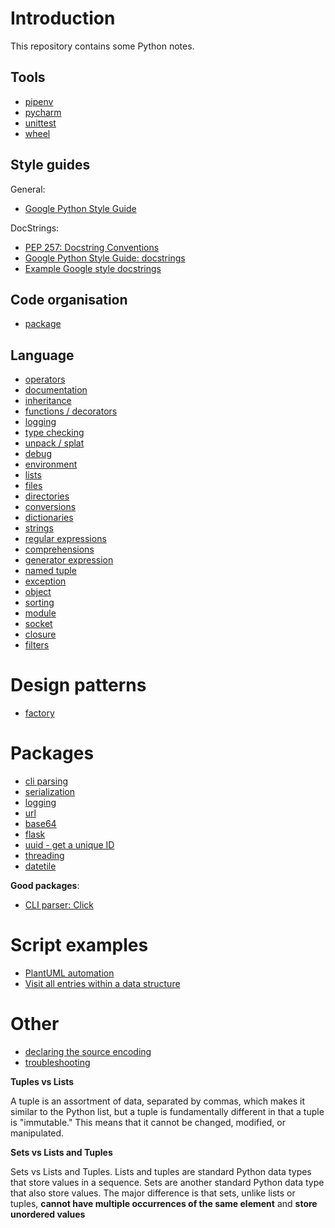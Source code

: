 # Introduction

This repository contains some Python notes.

## Tools

* [pipenv](pipenv.md)
* [pycharm](pycharm.md)
* [unittest](unittest.md)
* [wheel](https://github.com/denis-beurive/pywheel)

## Style guides

General:

* [Google Python Style Guide](https://github.com/google/styleguide/blob/gh-pages/pyguide.md)

DocStrings:

* [PEP 257: Docstring Conventions](https://www.python.org/dev/peps/pep-0257/)
* [Google Python Style Guide: docstrings](https://github.com/google/styleguide/blob/gh-pages/pyguide.md#381-docstrings)
* [Example Google style docstrings](https://gist.github.com/candlewill/fce04bb26d402288cd02f09bd4f5f562)

## Code organisation

* [package](package.md)

## Language

* [operators](operators.md)
* [documentation](documentation.md)
* [inheritance](inheritance.md)
* [functions / decorators](function.md)
* [logging](logging.md)
* [type checking](type_checks.md)
* [unpack / splat](unpack.md)
* [debug](debug.md)
* [environment](environment.md)
* [lists](lists.md)
* [files](files.md)
* [directories](directories.md)
* [conversions](conversions.md)
* [dictionaries](dictionaries.md)
* [strings](strings.md)
* [regular expressions](regex.md)
* [comprehensions](comprehensions.md)
* [generator expression](generator_expression.md)
* [named tuple](namedtuple.md)
* [exception](exception.md)
* [object](object.md)
* [sorting](sorting.md)
* [module](module.md)
* [socket](socket.md)
* [closure](code/closure.py)
* [filters](code/filters.py)

# Design patterns

* [factory](factory.md)

# Packages

* [cli parsing](cli-parsing.md)
* [serialization](serialization.md)
* [logging](logging.md)
* [url](url.md)
* [base64](base64.md)
* [flask](flask.md)
* [uuid - get a unique ID](uniqid.md)
* [threading](lock.md)
* [datetile](datetime.md)

**Good packages**:

* [CLI parser: Click](https://click.palletsprojects.com/en/7.x/)

# Script examples

* [PlantUML automation](code/plantuml_automation.py)
* [Visit all entries within a data structure](code/data_walk.py)

# Other

* [declaring the source encoding](encoding.md)
* [troubleshooting](troubleshooting.md)

**Tuples vs Lists**

A tuple is an assortment of data, separated by commas, which makes it similar to the Python list, but a tuple is fundamentally different in that a tuple is "immutable." This means that it cannot be changed, modified, or manipulated. 

**Sets vs Lists and Tuples**

Sets vs Lists and Tuples. Lists and tuples are standard Python data types that store values in a sequence. Sets are another standard Python data type that also store values. The major difference is that sets, unlike lists or tuples, **cannot have multiple occurrences of the same element** and **store unordered values**



